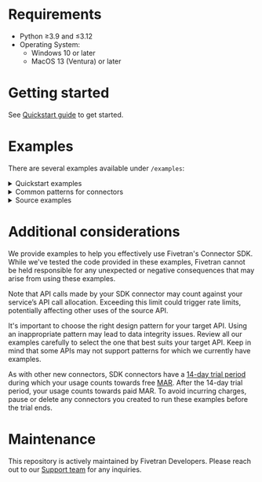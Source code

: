 # Requirements
- Python ≥3.9 and ≤3.12
- Operating System:
  - Windows 10 or later
  - MacOS 13 (Ventura) or later

# Getting started
See [Quickstart guide](https://fivetran.com/docs/connectors/connector-sdk/quickstart-guide) to get started.

# Examples
There are several examples available under `/examples`:

<details>
  <summary>
    Quickstart examples
  </summary>

### hello
Simplest example, append-only

### local
Emulated source, without any calls out to the internet

### configuration
Shows how to use secrets

### hashes
Shows how to calculate hash of fields and use it as primary key. Useful in scenarios where the
incoming rows do not have any field suitable to be used as a Primary Key.

### user_profiles
Shows the use of Pandas DataFrames to manipulate data prior to sending to Fivetran.

### weather
A realistic example, using a public API, fetching data from NOAA

### complex_configuration_options
Shows how to cast configuration field to list, integer, boolean and dict for use in connector code.
</details>

<details>
<summary>
Common patterns for connectors
</summary>

<details>
<summary>
cursors
</summary>

### multiple_tables_with_cursors
The parent-child relationship between tables from incremental API endpoints, with the complex cursor.

### marketstack
This code retrieves different stock tickers and the daily price for those tickers using marketstack API. Refer its [Docs](https://polygon.io/docs/stocks/getting-started)
</details>

### pagination
Simple pagination example templates for the following types of paginations:
- keyset
- next_page_url
- offset_based
- page_number

### specified_types
Declares a schema and upserts all data types

### unspecified_types
Upserts all data types without specifying a schema

### three_operations
Shows how to use upsert, update and delete operations

### priority_first_sync_for_high_volume_initial_syncs
Priority-first sync, pfs for short, is very helpful for high volume historical syncs. It is a sync strategy
which prioritises fetching the most recent data first so that fresh data is ready for you to use more quickly.
This is a simple example of how you could implement the Priority-first sync strategy in a `connector.py` file for your connection.
</details>

<details>
<summary>
Source examples
</summary>

### records with no created_at
Shows how to work with records where the source does not provide a created_at(or equivalent) field.
Useful when its desired to keep track of when the record was first observed.

### multiple code files
Shows how you can write a complex connector comprising multiple .py files.

### aws dynamo db authentication
Shows how to authenticate to aws using IAM role credentials and use it to sync records from dynamodb
boto3 package is used to create aws client. Refer its [Docs](https://boto3.amazonaws.com/v1/documentation/api/latest/index.html)

### redshift
This is an example to show how we can sync records from redshift DB via Connector SDK.
You would need to provide your redshift credentials for this example to work.

### key based replication
This shows key based replication from DB sources.
Replication keys are columns that are used to identify new and updated data for replication.
When you set a table to use Incremental Replication, you’ll also need to define a replication key for that table.

### accelo api connector multithreading enabled
This module implements a connector for syncing data from the Accelo API.
It handles OAuth2 authentication, rate limiting, and data synchronization for companies,
invoices, payments, prospects, jobs, and staff.
It is an example of multithreading the extraction of data from the source to improve connector performance.
Multithreading helps to make api calls in parallel to pull data faster.
It is also an example of using OAuth 2.0 client credentials flow.
Requires Accelo OAuth credentials to be passed in to work.

Refer to the Multithreading Guidelines in api_threading_utils.py

### smartsheets
This is an example of how we can sync Smartsheets sheets via Connector SDK.
You would need to provide your Smartsheets api_key for this example to work.

</details>

# Additional considerations

We provide examples to help you effectively use Fivetran's Connector SDK. While we've tested the code provided in these examples, Fivetran cannot be held responsible for any unexpected or negative consequences that may arise from using these examples.

Note that API calls made by your SDK connector may count against your service’s API call allocation. Exceeding this limit could trigger rate limits, potentially affecting other uses of the source API.

It's important to choose the right design pattern for your target API. Using an inappropriate pattern may lead to data integrity issues. Review all our examples carefully to select the one that best suits your target API. Keep in mind that some APIs may not support patterns for which we currently have examples.

As with other new connectors, SDK connectors have a [14-day trial period](https://fivetran.com/docs/getting-started/free-trials#newconnectorfreeuseperiod) during which your usage counts towards free [MAR](https://fivetran.com/docs/usage-based-pricing). After the 14-day trial period, your usage counts towards paid MAR. To avoid incurring charges, pause or delete any connectors you created to run these examples before the trial ends.

# Maintenance
This repository is actively maintained by Fivetran Developers. Please reach out to our [Support team](https://support.fivetran.com/hc/en-us) for any inquiries.
